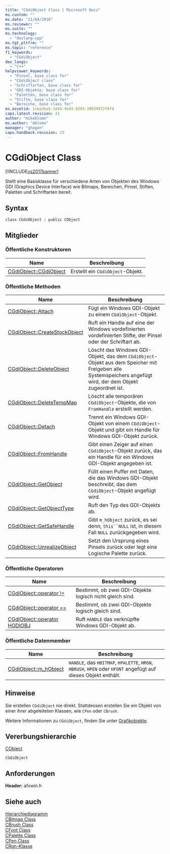 ```yaml
---
title: "CGdiObject Class | Microsoft Docs"
ms.custom: ""
ms.date: "11/04/2016"
ms.reviewer: ""
ms.suite: ""
ms.technology: 
  - "devlang-cpp"
ms.tgt_pltfrm: ""
ms.topic: "reference"
f1_keywords: 
  - "CGdiObject"
dev_langs: 
  - "C++"
helpviewer_keywords: 
  - "Pinsel, base class for"
  - "CGdiObject class"
  - "Schriftarten, base class for"
  - "GDI-Objekte, base class for"
  - "Paletten, base class for"
  - "Stifte, base class for"
  - "Bereiche, base class for"
ms.assetid: 1cba3ba5-3d49-4e43-8293-209299f2f6f4
caps.latest.revision: 21
author: "mikeblome"
ms.author: "mblome"
manager: "ghogen"
caps.handback.revision: 23
---
```

# CGdiObject Class
[!INCLUDE[vs2017banner](../../assembler/inline/includes/vs2017banner.md)]

Stellt eine Basisklasse für verschiedene Arten von Objekten des Windows GDI \(Graphics Device Interface\) wie Bitmaps, Bereichen, Pinsel, Stiften, Paletten und Schriftarten bereit.  
  
## Syntax  
  
```  
class CGdiObject : public CObject  
```  
  
## Mitglieder  
  
### Öffentliche Konstruktoren  
  
|Name|Beschreibung|  
|----------|------------------|  
|[CGdiObject::CGdiObject](../Topic/CGdiObject::CGdiObject.md)|Erstellt ein `CGdiObject`\-Objekt.|  
  
### Öffentliche Methoden  
  
|Name|Beschreibung|  
|----------|------------------|  
|[CGdiObject::Attach](../Topic/CGdiObject::Attach.md)|Fügt ein Windows GDI\-Objekt zu einem `CGdiObject`\-Objekt.|  
|[CGdiObject::CreateStockObject](../Topic/CGdiObject::CreateStockObject.md)|Ruft ein Handle auf eine der Windows vordefinierten vordefinierten Stifte, der Pinsel oder der Schriftart ab.|  
|[CGdiObject::DeleteObject](../Topic/CGdiObject::DeleteObject.md)|Löscht das Windows GDI\-Objekt, das dem `CGdiObject`\-Objekt aus dem Speicher mit Freigeben alle Systemspeichers angefügt wird, der dem Objekt zugeordnet ist.|  
|[CGdiObject::DeleteTempMap](../Topic/CGdiObject::DeleteTempMap.md)|Löscht alle temporären `CGdiObject`\-Objekte, die von `FromHandle` erstellt werden.|  
|[CGdiObject::Detach](../Topic/CGdiObject::Detach.md)|Trennt ein Windows GDI\-Objekt von einem `CGdiObject`\-Objekt und gibt ein Handle für Windows GDI\-Objekt zurück.|  
|[CGdiObject::FromHandle](../Topic/CGdiObject::FromHandle.md)|Gibt einen Zeiger auf einen `CGdiObject`\-Objekt zurück, das ein Handle für ein Windows GDI\-Objekt angegeben ist.|  
|[CGdiObject::GetObject](../Topic/CGdiObject::GetObject.md)|Füllt einen Puffer mit Daten, die das Windows GDI\-Objekt beschreibt, das dem `CGdiObject`\-Objekt angefügt wird.|  
|[CGdiObject::GetObjectType](../Topic/CGdiObject::GetObjectType.md)|Ruft den Typ des GDI\-Objekts ab.|  
|[CGdiObject::GetSafeHandle](../Topic/CGdiObject::GetSafeHandle.md)|Gibt `m_hObject` zurück, es sei denn, `this``NULL` ist, in diesem Fall `NULL` zurückgegeben wird.|  
|[CGdiObject::UnrealizeObject](../Topic/CGdiObject::UnrealizeObject.md)|Setzt den Ursprung eines Pinsels zurück oder legt eine Logische Palette zurück.|  
  
### Öffentliche Operatoren  
  
|Name|Beschreibung|  
|----------|------------------|  
|[CGdiObject::operator \!\=](../Topic/CGdiObject::operator%20!=.md)|Bestimmt, ob zwei GDI\-Objekte logisch nicht gleich sind.|  
|[CGdiObject::operator \=\=](../Topic/CGdiObject::operator%20==.md)|Bestimmt, ob zwei GDI\-Objekte logisch gleich sind.|  
|[CGdiObject::operator HGDIOBJ](../Topic/CGdiObject::operator%20HGDIOBJ.md)|Ruft `HANDLE` das verknüpfte Windows GDI\-Objekt ab.|  
  
### Öffentliche Datenmember  
  
|Name|Beschreibung|  
|----------|------------------|  
|[CGdiObject::m\_hObject](../Topic/CGdiObject::m_hObject.md)|`HANDLE`, das `HBITMAP`, `HPALETTE`, `HRGN`, `HBRUSH`, `HPEN` oder `HFONT` angefügt auf dieses Objekt enthält.|  
  
## Hinweise  
 Sie erstellen `CGdiObject` nie direkt.  Stattdessen erstellen Sie ein Objekt von einer ihrer abgeleiteten Klassen, wie `CPen` oder `CBrush`.  
  
 Weitere Informationen zu `CGdiObject`, finden Sie unter [Grafikobjekte](../../mfc/graphic-objects.md).  
  
## Vererbungshierarchie  
 [CObject](../../mfc/reference/cobject-class.md)  
  
 `CGdiObject`  
  
## Anforderungen  
 **Header:** afxwin.h  
  
## Siehe auch  
 [Hierarchiediagramm](../../mfc/hierarchy-chart.md)   
 [CBitmap Class](../../mfc/reference/cbitmap-class.md)   
 [CBrush Class](../../mfc/reference/cbrush-class.md)   
 [CFont Class](../../mfc/reference/cfont-class.md)   
 [CPalette Class](../../mfc/reference/cpalette-class.md)   
 [CPen Class](../../mfc/reference/cpen-class.md)   
 [CRgn\-Klasse](../../mfc/reference/crgn-class.md)
